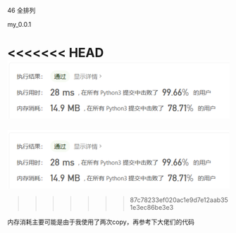 46 全排列

my_0.0.1

<<<<<<< HEAD
![1.jpg](../img/image-20210525200025479.png)
=======
![](../img/image-20210525200025479.png)
>>>>>>> 87c78233ef020ac1e9d7e12aab351e3ec86be3e3

内存消耗主要可能是由于我使用了两次copy，再参考下大佬们的代码

